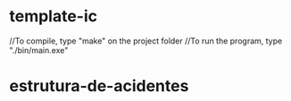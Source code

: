 # template-ic
//To compile, type "make" on the project folder
//To run the program, type "./bin/main.exe"
# estrutura-de-acidentes
